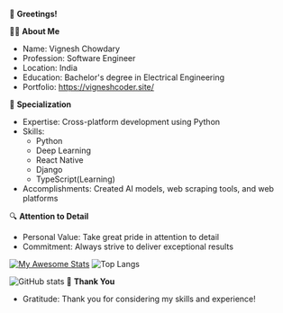 👋 **Greetings!**

👨‍💻 **About Me**
- Name: Vignesh Chowdary
- Profession: Software Engineer
- Location: India
- Education: Bachelor's degree in Electrical Engineering
- Portfolio: https://vigneshcoder.site/

💼 **Specialization**

- Expertise: Cross-platform development using Python
- Skills:
  - Python
  - Deep Learning
  - React Native
  - Django
  - TypeScript(Learning)
- Accomplishments: Created AI models, web scraping tools, and web platforms

🔍 **Attention to Detail**
- Personal Value: Take great pride in attention to detail
- Commitment: Always strive to deliver exceptional results

[![My Awesome Stats](https://awesome-github-stats.azurewebsites.net/user-stats/vicky2005-21?cardType=octocat&theme=github-dark&preferLogin=true)](https://git.io/awesome-stats-card)   ![Top Langs](https://github-readme-stats.vercel.app/api/top-langs/?username=vicky2005-21&theme=tokyonight)

![GitHub stats](https://github-readme-stats.vercel.app/api?username=vicky2005-21&show_icons=true&theme=tokyonight)
📝 **Thank You**
- Gratitude: Thank you for considering my skills and experience!
